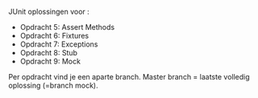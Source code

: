 JUnit oplossingen voor :
- Opdracht 5: Assert Methods
- Opdracht 6: Fixtures
- Opdracht 7: Exceptions
- Opdracht 8: Stub
- Opdracht 9: Mock

Per opdracht vind je een aparte branch.
Master branch = laatste volledig oplossing (=branch mock).

